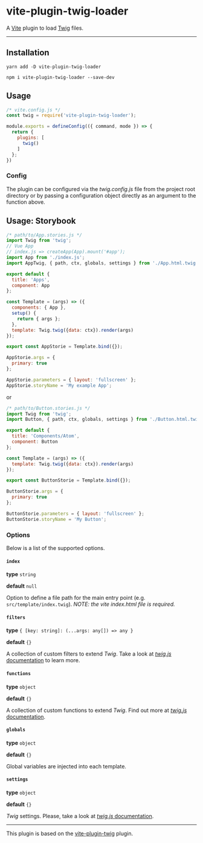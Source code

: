 # vite-plugin-twig-loader

A [Vite](https://github.com/vitejs/vite) plugin to load [Twig](https://github.com/twigjs/twig.js/) files.

---

## Installation
```shell
yarn add -D vite-plugin-twig-loader
```

```shell
npm i vite-plugin-twig-loader --save-dev
```

## Usage

```js
/* vite.config.js */
const twig = require('vite-plugin-twig-loader');

module.exports = defineConfig(({ command, mode }) => {
  return {
    plugins: [
      twig()
    ]
  };
})
```

### Config
The plugin can be configured via the *twig.config.js* file from the project root directory or by passing a configuration object directly as an argument to the function above.

## Usage: Storybook

```js
/* path/to/App.stories.js */
import Twig from 'twig';
// Vue App
// index.js => createApp(App).mount('#app');
import App from './index.js';
import AppTwig, { path, ctx, globals, settings } from './App.html.twig';

export default {
  title: 'Apps',
  component: App
};

const Template = (args) => ({
  components: { App },
  setup() {
    return { args };
  },
  template: Twig.twig({data: ctx}).render(args)
});

export const AppStorie = Template.bind({});

AppStorie.args = {
  primary: true
};

AppStorie.parameters = { layout: 'fullscreen' };
AppStorie.storyName = 'My example App';
```
or
```js
/* path/to/Button.stories.js */
import Twig from 'twig';
import Button, { path, ctx, globals, settings } from './Button.html.twig';

export default {
  title: 'Components/Atom',
  component: Button
};

const Template = (args) => ({
  template: Twig.twig({data: ctx}).render(args)
});

export const ButtonStorie = Template.bind({});

ButtonStorie.args = {
  primary: true
};

ButtonStorie.parameters = { layout: 'fullscreen' };
ButtonStorie.storyName = 'My Button';
```

### Options
Below is a list of the supported options.

#### `index`
__type__ `string`

__default__ `null`

Option to define a file path for the main entry point (e.g. `src/template/index.twig`). *NOTE: the vite index.html file is required.*

#### `filters`
__type__ `{ [key: string]: (...args: any[]) => any }`

__default__ `{}`

A collection of custom filters to extend *Twig*. Take a look at [*twig.js* documentation](https://github.com/twigjs/twig.js/wiki/Extending-twig.js) to learn more.

#### `functions`
__type__ `object`

__default__ `{}`

A collection of custom functions to extend *Twig*. Find out more at [*twig.js* documentation](https://github.com/twigjs/twig.js/wiki/Extending-twig.js).

#### `globals`
__type__ `object`

__default__ `{}`

Global variables are injected into each template.

#### `settings`
__type__ `object`

__default__ `{}`

*Twig* settings. Please, take a look at [*twig.js* documentation](https://github.com/twigjs/twig.js/wiki/).

---

This plugin is based on the [vite-plugin-twig](https://github.com/fiadone/vite-plugin-twig) plugin.